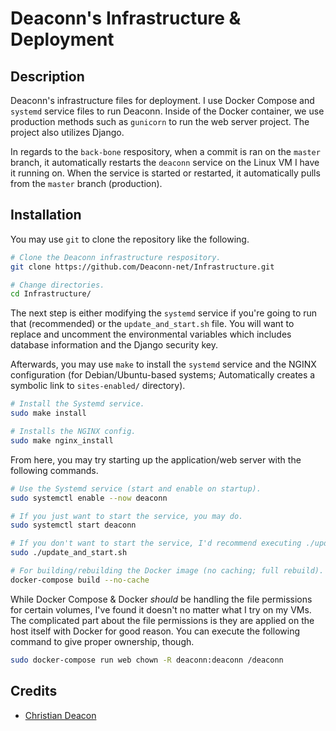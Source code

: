# Deaconn's Infrastructure & Deployment
## Description
Deaconn's infrastructure files for deployment. I use Docker Compose and `systemd` service files to run Deaconn. Inside of the Docker container, we use production methods such as `gunicorn` to run the web server project. The project also utilizes Django.

In regards to the `back-bone` respository, when a commit is ran on the `master` branch, it automatically restarts the `deaconn` service on the Linux VM I have it running on. When the service is started or restarted, it automatically pulls from the `master` branch (production).

## Installation
You may use `git` to clone the repository like the following.

```bash
# Clone the Deaconn infrastructure respository.
git clone https://github.com/Deaconn-net/Infrastructure.git

# Change directories.
cd Infrastructure/
```

The next step is either modifying the `systemd` service if you're going to run that (recommended) or the `update_and_start.sh` file. You will want to replace and uncomment the environmental variables which includes database information and the Django security key.

Afterwards, you may use `make` to install the `systemd` service and the NGINX configuration (for Debian/Ubuntu-based systems; Automatically creates a symbolic link to `sites-enabled/` directory).

```bash
# Install the Systemd service.
sudo make install

# Installs the NGINX config.
sudo make nginx_install
```

From here, you may try starting up the application/web server with the following commands.

```bash
# Use the Systemd service (start and enable on startup).
sudo systemctl enable --now deaconn

# If you just want to start the service, you may do.
sudo systemctl start deaconn

# If you don't want to start the service, I'd recommend executing ./update_and_start.sh.
sudo ./update_and_start.sh

# For building/rebuilding the Docker image (no caching; full rebuild).
docker-compose build --no-cache
```

While Docker Compose & Docker *should* be handling the file permissions for certain volumes, I've found it doesn't no matter what I try on my VMs. The complicated part about the file permissions is they are applied on the host itself with Docker for good reason. You can execute the following command to give proper ownership, though.

```bash
sudo docker-compose run web chown -R deaconn:deaconn /deaconn
```

## Credits
* [Christian Deacon](https://github.com/gamemann)